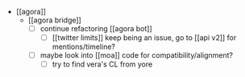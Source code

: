 - [[agora]]
  - [[agora bridge]]
    - [ ] continue refactoring [[agora bot]]
      - [ ] [[twitter limits]] keep being an issue, go to [[api v2]] for mentions/timeline?
    - [ ] maybe look into [[moa]] code for compatibility/alignment?
      - [ ] try to find vera's CL from yore
